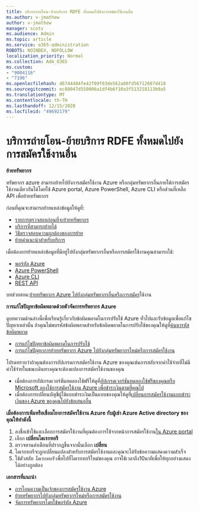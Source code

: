 ```yaml
---
title: บริการถ่ายโอน-ย้ายบริการ RDFE ทั้งหมดไปยังการสมัครใช้งานอื่น
ms.author: v-jmathew
author: v-jmathew
manager: scotv
ms.audience: Admin
ms.topic: article
ms.service: o365-administration
ROBOTS: NOINDEX, NOFOLLOW
localization_priority: Normal
ms.collection: Adm_O365
ms.custom:
- "9004116"
- "7196"
ms.openlocfilehash: d6744484fe42f09f03de562a00fd56712607d418
ms.sourcegitcommit: ec88047d550006a1df4b6f10a3f513218113b9a5
ms.translationtype: MT
ms.contentlocale: th-TH
ms.lasthandoff: 12/15/2020
ms.locfileid: "49692179"
---
```

# <a name="transfer-services---move-all-rdfe-services-to-another-subscription"></a>บริการถ่ายโอน-ย้ายบริการ RDFE ทั้งหมดไปยังการสมัครใช้งานอื่น

**ย้ายทรัพยากร**

ทรัพยากร azure สามารถย้ายไปยังการสมัครใช้งาน Azure หรือกลุ่มทรัพยากรอื่นภายใต้การสมัครใช้งานเดียวกันได้โดยใช้ Azure portal, Azure PowerShell, Azure CLI หรือส่วนที่เหลือ API เพื่อย้ายทรัพยากร

ก่อนที่คุณจะสามารถย้ายแหล่งข้อมูลให้ดูที่:

- [รายการตรวจสอบก่อนที่จะย้ายทรัพยากร](https://docs.microsoft.com/azure/azure-resource-manager/resource-group-move-resources?WT.mc_id=Portal-Microsoft_Azure_Support#checklist-before-moving-resources)
- [บริการที่สามารถย้ายได้](https://docs.microsoft.com/azure/azure-resource-manager/move-support-resources?WT.mc_id=Portal-Microsoft_Azure_Support)
- [วิธีตรวจสอบความถูกต้องของการย้าย](https://docs.microsoft.com/azure/azure-resource-manager/resource-group-move-resources?WT.mc_id=Portal-Microsoft_Azure_Support#validate-move)
- [ย้ายคำแนะนำสำหรับบริการ](https://docs.microsoft.com/azure/azure-resource-manager/move-limitations/app-service-move-limitations?WT.mc_id=Portal-Microsoft_Azure_Support)

เมื่อต้องการย้ายแหล่งข้อมูลที่มีอยู่ไปยังกลุ่มทรัพยากรอื่นหรือการสมัครใช้งานคุณสามารถใช้:

- [พอร์ทัล Azure](https://docs.microsoft.com/azure/azure-resource-manager/resource-group-move-resources?WT.mc_id=Portal-Microsoft_Azure_Support#use-the-portal)
- [Azure PowerShell](https://docs.microsoft.com/azure/azure-resource-manager/resource-group-move-resources?WT.mc_id=Portal-Microsoft_Azure_Support#use-azure-powershell)
- [Azure CLI](https://docs.microsoft.com/azure/azure-resource-manager/resource-group-move-resources?WT.mc_id=Portal-Microsoft_Azure_Support#use-azure-cli)
- [REST API](https://docs.microsoft.com/azure/azure-resource-manager/resource-group-move-resources?WT.mc_id=Portal-Microsoft_Azure_Support#use-rest-api)

บทช่วยสอน:[ย้ายทรัพยากร Azure ไปยังกลุ่มทรัพยากรอื่นหรือการสมัคร](https://docs.microsoft.com/azure/azure-resource-manager/resource-manager-tutorial-move-resources)ใช้งาน

**การแก้ไขปัญหาข้อผิดพลาดด้วยตัวจัดการทรัพยากร Azure**

ดูบทความด้านล่างนี้เพื่อเรียนรู้เกี่ยวกับข้อผิดพลาดในการปรับใช้ Azure ทั่วไปและรับข้อมูลเพื่อแก้ไขปัญหาเหล่านั้น ถ้าคุณไม่พบรหัสข้อผิดพลาดสำหรับข้อผิดพลาดในการปรับใช้ของคุณให้ดูที่[ค้นหารหัสข้อผิดพลาด](https://docs.microsoft.com/azure/azure-resource-manager/resource-manager-common-deployment-errors?WT.mc_id=Portal-Microsoft_Azure_Support#find-error-code)

- [การแก้ไขปัญหาข้อผิดพลาดในการปรับใช้](https://docs.microsoft.com/azure/azure-resource-manager/resource-manager-common-deployment-errors)
- [การแก้ไขปัญหาการย้ายทรัพยากร Azure ไปยังกลุ่มทรัพยากรใหม่หรือการสมัครใช้งาน](https://docs.microsoft.com/azure/azure-resource-manager/troubleshoot-move)

โปรดทราบว่าถ้าคุณต้องการอัปเกรดการสมัครใช้งาน Azure ของคุณเช่นการสลับจากค่าใช้จ่ายที่ไม่มีค่าใช้จ่ายในขณะเดินทางคุณจะต้องแปลงการสมัครใช้งานของคุณ

- เมื่อต้องการอัปเกรดเวอร์ชันทดลองใช้ฟรีให้ดูที่[อัปเกรดเวอร์ชันทดลองใช้ฟรีของคุณหรือ Microsoft ลองใช้การสมัครใช้งาน Azure เพื่อชำระเงินตามที่คุณไป](https://docs.microsoft.com/azure/billing/billing-upgrade-azure-subscription)
- เมื่อต้องการเปลี่ยนบัญชีผู้ใช้แบบชำระเงินเป็นแบบของคุณให้ดูที่[เปลี่ยนการสมัครใช้งานแบบชำระเงินของ Azure ของคุณไปยังข้อเสนออื่น](https://docs.microsoft.com/azure/billing/billing-how-to-switch-azure-offer)

**เมื่อต้องการเพิ่มหรือเชื่อมโยงการสมัครใช้งาน Azure กับผู้เช่า Azure Active directory ของคุณให้ทำดังนี้**

1. ลงชื่อเข้าใช้และเลือกการสมัครใช้งานที่คุณต้องการใช้จากหน้าการสมัครใช้งาน[ใน Azure portal](https://portal.azure.com/#blade/Microsoft_Azure_Billing/SubscriptionsBlade)
2. เลือก **เปลี่ยนไดเรกทอรี**
3. ตรวจทานคำเตือนที่ปรากฏขึ้นจากนั้นเลือก **เปลี่ยน**
4. ไดเรกทอรีจะถูกเปลี่ยนแปลงสำหรับการสมัครใช้งานและคุณจะได้รับข้อความแสดงความสำเร็จ
5. ใช้ตัวสลับ *ไดเรกทอรี* เพื่อไปที่ไดเรกทอรีใหม่ของคุณ อาจใช้เวลาถึง10นาทีเพื่อให้ทุกอย่างแสดงได้อย่างถูกต้อง

**เอกสารที่แนะนำ**

- [การโอนความเป็นเจ้าของการสมัครใช้งาน Azure](https://docs.microsoft.com/azure/billing-subscription-transfer)
- [ย้ายทรัพยากรไปยังกลุ่มทรัพยากรใหม่หรือการสมัครใช้งาน](https://docs.microsoft.com/azure/azure-resource-manager/resource-group-move-resources)
- [จัดการทรัพยากรโดยใช้พอร์ทัล Azure](https://docs.microsoft.com/azure/azure-resource-manager/resource-group-portal)
